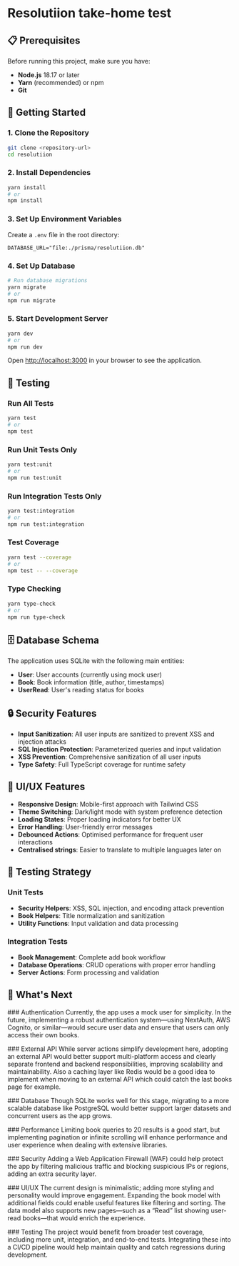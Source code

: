# Resolutiion take-home test

## 📋 Prerequisites

Before running this project, make sure you have:

- **Node.js** 18.17 or later
- **Yarn** (recommended) or npm
- **Git**

## 🚀 Getting Started

### 1. Clone the Repository

```bash
git clone <repository-url>
cd resolutiion
```

### 2. Install Dependencies

```bash
yarn install
# or
npm install
```

### 3. Set Up Environment Variables

Create a `.env` file in the root directory:

```env
DATABASE_URL="file:./prisma/resolutiion.db"
```

### 4. Set Up Database

```bash
# Run database migrations
yarn migrate
# or
npm run migrate
```

### 5. Start Development Server

```bash
yarn dev
# or
npm run dev
```

Open [http://localhost:3000](http://localhost:3000) in your browser to see the application.

## 🧪 Testing

### Run All Tests

```bash
yarn test
# or
npm test
```

### Run Unit Tests Only

```bash
yarn test:unit
# or
npm run test:unit
```

### Run Integration Tests Only

```bash
yarn test:integration
# or
npm run test:integration
```

### Test Coverage

```bash
yarn test --coverage
# or
npm test -- --coverage
```

### Type Checking

```bash
yarn type-check
# or
npm run type-check
```

## 🗄️ Database Schema

The application uses SQLite with the following main entities:

- **User**: User accounts (currently using mock user)
- **Book**: Book information (title, author, timestamps)
- **UserRead**: User's reading status for books

## 🔒 Security Features

- **Input Sanitization**: All user inputs are sanitized to prevent XSS and injection attacks
- **SQL Injection Protection**: Parameterized queries and input validation
- **XSS Prevention**: Comprehensive sanitization of all user inputs
- **Type Safety**: Full TypeScript coverage for runtime safety

## 🎨 UI/UX Features

- **Responsive Design**: Mobile-first approach with Tailwind CSS
- **Theme Switching**: Dark/light mode with system preference detection
- **Loading States**: Proper loading indicators for better UX
- **Error Handling**: User-friendly error messages
- **Debounced Actions**: Optimised performance for frequent user interactions
- **Centralised strings**: Easier to translate to multiple languages later on

## 🧪 Testing Strategy

### Unit Tests
- **Security Helpers**: XSS, SQL injection, and encoding attack prevention
- **Book Helpers**: Title normalization and sanitization
- **Utility Functions**: Input validation and data processing

### Integration Tests
- **Book Management**: Complete add book workflow
- **Database Operations**: CRUD operations with proper error handling
- **Server Actions**: Form processing and validation

## 🔮 What's Next

### Authentication
Currently, the app uses a mock user for simplicity. In the future, implementing a robust authentication system—using NextAuth, AWS Cognito, or similar—would secure user data and ensure that users can only access their own books.

### External API
While server actions simplify development here, adopting an external API would better support multi-platform access and clearly separate frontend and backend responsibilities, improving scalability and maintainability. Also a caching layer like Redis would be a good idea to implement when moving to an external API which could catch the last books page for example.

### Database
Though SQLite works well for this stage, migrating to a more scalable database like PostgreSQL would better support larger datasets and concurrent users as the app grows.

### Performance
Limiting book queries to 20 results is a good start, but implementing pagination or infinite scrolling will enhance performance and user experience when dealing with extensive libraries.

### Security
Adding a Web Application Firewall (WAF) could help protect the app by filtering malicious traffic and blocking suspicious IPs or regions, adding an extra security layer.

### UI/UX
The current design is minimalistic; adding more styling and personality would improve engagement. Expanding the book model with additional fields could enable useful features like filtering and sorting. The data model also supports new pages—such as a “Read” list showing user-read books—that would enrich the experience.

### Testing
The project would benefit from broader test coverage, including more unit, integration, and end-to-end tests. Integrating these into a CI/CD pipeline would help maintain quality and catch regressions during development.